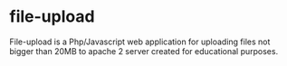 # file-upload
File-upload is a Php/Javascript web application for uploading files not bigger than 20MB to apache 2 server created for educational purposes.
